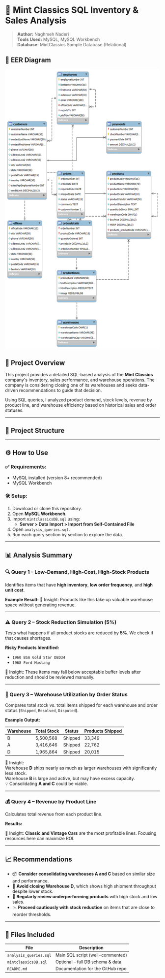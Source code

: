 # 🧾 Mint Classics SQL Inventory & Sales Analysis

> **Author:** Naghmeh Naderi  
> **Tools Used:** MySQL, MySQL Workbench  
> **Database:** MintClassics Sample Database (Relational)
## 📐 EER Diagram

![EER Diagram](EER_Diagram_MintDB.png)

## 📌 Project Overview

This project provides a detailed SQL-based analysis of the **Mint Classics** company's inventory, sales performance, and warehouse operations. The company is considering closing one of its warehouses and seeks data-driven recommendations to guide that decision.  

Using SQL queries, I analyzed product demand, stock levels, revenue by product line, and warehouse efficiency based on historical sales and order statuses.

---

## 📂 Project Structure


---

## ⚙️ How to Use

### ✅ Requirements:
- MySQL installed (version 8+ recommended)
- MySQL Workbench

### 🛠️ Setup:
1. Download or clone this repository.
2. Open **MySQL Workbench**.
3. Import `mintclassicsDB.sql` using:
   - **Server > Data Import > Import from Self-Contained File**
4. Open `analysis_queries.sql`.
5. Run each query section by section to explore the data.

---

## 📊 Analysis Summary

### 🔍 Query 1 – Low-Demand, High-Cost, High-Stock Products
Identifies items that have **high inventory**, **low order frequency**, and **high unit cost**.

**Example Result:**
📌 Insight: Products like this take up valuable warehouse space without generating revenue.

---

### ⚠️ Query 2 – Stock Reduction Simulation (5%)
Tests what happens if all product stocks are reduced by **5%**. We check if that causes shortages.

**Risky Products Identified:**
- `1960 BSA Gold Star DBD34`
- `1968 Ford Mustang`

📌 Insight: These items may fall below acceptable buffer levels after reduction and should be reviewed manually.

---

### 🏬 Query 3 – Warehouse Utilization by Order Status

Compares total stock vs. total items shipped for each warehouse and order status (`Shipped`, `Resolved`, `Disputed`).

**Example Output:**

| Warehouse | Total Stock | Status     | Products Shipped |
|-----------|-------------|------------|------------------|
| B         | 5,500,568   | Shipped    | 33,349           |
| A         | 3,416,646   | Shipped    | 22,762           |
| D         | 1,965,864   | Shipped    | 20,015           |

📌 Insight:  
Warehouse **D** ships nearly as much as larger warehouses with significantly less stock.  
Warehouse **B** is large and active, but may have excess capacity.  
💡 Consolidating **A and C** could be viable.

---

### 💰 Query 4 – Revenue by Product Line

Calculates total revenue from each product line.

**Results:**

📌 Insight: **Classic and Vintage Cars** are the most profitable lines. Focusing resources here can maximize ROI.

---

## 📈 Recommendations

- 📦 **Consider consolidating warehouses A and C** based on similar size and performance.
- 🧊 **Avoid closing Warehouse D**, which shows high shipment throughput despite lower stock.
- 🔄 **Regularly review underperforming products** with high stock and low sales.
- 📉 **Proceed cautiously with stock reduction** on items that are close to reorder thresholds.

---

## 📁 Files Included

| File                    | Description                          |
|-------------------------|--------------------------------------|
| `analysis_queries.sql`  | Main SQL script (well-commented)     |
| `mintclassicsDB.sql`    | Optional – full DB schema & data     |
| `README.md`             | Documentation for the GitHub repo    |



